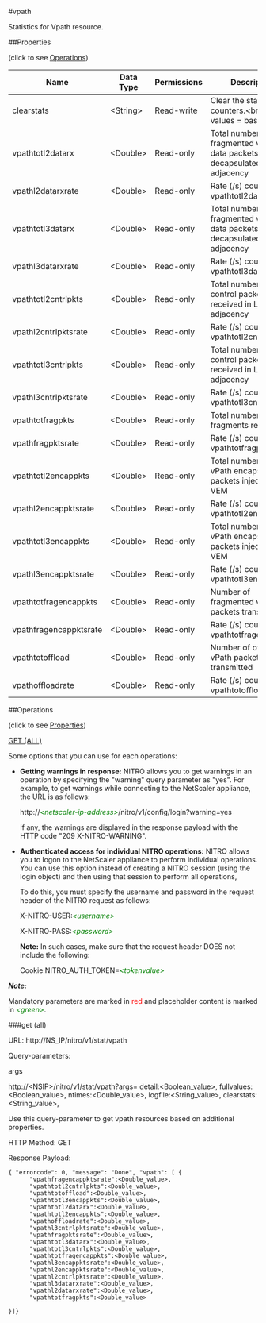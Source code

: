 #vpath

Statistics for Vpath resource.


##Properties 
<span>(click to see [Operations](#operations))</span>


<table><thead><tr><th>Name</th><th> Data Type</th><th> Permissions</th><th>Description</th></tr></thead><tbody><tr><td>clearstats</td><td>&lt;String></td><td>Read-write</td><td>Clear the statsistics / counters.&lt;br>Possible values = basic, full</td><tr><tr><td>vpathtotl2datarx</td><td>&lt;Double></td><td>Read-only</td><td>Total number of non-fragmented vPath data packets decapsulated in L2 adjacency</td><tr><tr><td>vpathl2datarxrate</td><td>&lt;Double></td><td>Read-only</td><td>Rate (/s) counter for vpathtotl2datarx</td><tr><tr><td>vpathtotl3datarx</td><td>&lt;Double></td><td>Read-only</td><td>Total number of non-fragmented vPath data packets decapsulated in L3 adjacency</td><tr><tr><td>vpathl3datarxrate</td><td>&lt;Double></td><td>Read-only</td><td>Rate (/s) counter for vpathtotl3datarx</td><tr><tr><td>vpathtotl2cntrlpkts</td><td>&lt;Double></td><td>Read-only</td><td>Total number of vPath control packets received in L2 adjacency</td><tr><tr><td>vpathl2cntrlpktsrate</td><td>&lt;Double></td><td>Read-only</td><td>Rate (/s) counter for vpathtotl2cntrlpkts</td><tr><tr><td>vpathtotl3cntrlpkts</td><td>&lt;Double></td><td>Read-only</td><td>Total number of vPath control packets received in L3 adjacency</td><tr><tr><td>vpathl3cntrlpktsrate</td><td>&lt;Double></td><td>Read-only</td><td>Rate (/s) counter for vpathtotl3cntrlpkts</td><tr><tr><td>vpathtotfragpkts</td><td>&lt;Double></td><td>Read-only</td><td>Total number of vPath fragments received</td><tr><tr><td>vpathfragpktsrate</td><td>&lt;Double></td><td>Read-only</td><td>Rate (/s) counter for vpathtotfragpkts</td><tr><tr><td>vpathtotl2encappkts</td><td>&lt;Double></td><td>Read-only</td><td>Total number of L2 vPath encapsulated packets injected to VEM</td><tr><tr><td>vpathl2encappktsrate</td><td>&lt;Double></td><td>Read-only</td><td>Rate (/s) counter for vpathtotl2encappkts</td><tr><tr><td>vpathtotl3encappkts</td><td>&lt;Double></td><td>Read-only</td><td>Total number of L3 vPath encapsulated packets injected to VEM</td><tr><tr><td>vpathl3encappktsrate</td><td>&lt;Double></td><td>Read-only</td><td>Rate (/s) counter for vpathtotl3encappkts</td><tr><tr><td>vpathtotfragencappkts</td><td>&lt;Double></td><td>Read-only</td><td>Number of fragmented vPath packets transmitted</td><tr><tr><td>vpathfragencappktsrate</td><td>&lt;Double></td><td>Read-only</td><td>Rate (/s) counter for vpathtotfragencappkts</td><tr><tr><td>vpathtotoffload</td><td>&lt;Double></td><td>Read-only</td><td>Number of offloaded vPath packets transmitted</td><tr><tr><td>vpathoffloadrate</td><td>&lt;Double></td><td>Read-only</td><td>Rate (/s) counter for vpathtotoffload</td><tr></tbody></table>
##Operations 
<span>(click to see [Properties](#properties))</span>


[GET (ALL)](#get-(all))


Some options that you can use for each operations:
<ul><li><p><b>Getting warnings in response:</b> NITRO allows you to get warnings in an operation by specifying the "warning" query parameter as "yes". For example, to get warnings while connecting to the NetScaler appliance, the URL is as follows:</p><p>http://<span style="color:green;font-style:italic;">&lt;netscaler-ip-address&gt;</span>/nitro/v1/config/login?warning=yes</p><p>If any, the warnings are displayed in the response payload with the HTTP code "209 X-NITRO-WARNING".</p></li><li><p><b>Authenticated access for individual NITRO operations:</b> NITRO allows you to logon to the NetScaler appliance to perform individual operations. You can use this option instead of creating a NITRO session (using the login object) and then using that session to perform all operations,</p><p>To do this, you must specify the username and password in the request header of the NITRO request as follows:</p><p>X-NITRO-USER:<span style="color:green;font-style:italic;">&lt;username&gt;</span></p><p>X-NITRO-PASS:<span style="color:green;font-style:italic;">&lt;password&gt;</span></p><p><b>Note:</b> In such cases, make sure that the request header DOES not include the following:</p><p>Cookie:NITRO_AUTH_TOKEN=<span style="color:green;font-style:italic;">&lt;tokenvalue&gt;</span></p></li></ul>



***Note:*** 
Mandatory parameters are marked in <span style="color:#FF0000;">red</span> and placeholder content is marked in <span style="color:green;font-style:italic">&lt;green&gt;</span>.

###get (all)



URL: http://NS_IP/nitro/v1/stat/vpath
Query-parameters:
args
http://&lt;NSIP&gt;/nitro/v1/stat/vpath?args=      detail:&lt;Boolean_value&gt;,      fullvalues:&lt;Boolean_value&gt;,      ntimes:&lt;Double_value&gt;,      logfile:&lt;String_value&gt;,      clearstats:&lt;String_value&gt;,
Use this query-parameter to get vpath resources based on additional properties.



HTTP Method: GET
Response Payload: ```{ "errorcode": 0, "message": "Done", "vpath": [ {      "vpathfragencappktsrate":<Double_value>,      "vpathtotl2cntrlpkts":<Double_value>,      "vpathtotoffload":<Double_value>,      "vpathtotl3encappkts":<Double_value>,      "vpathtotl2datarx":<Double_value>,      "vpathtotl2encappkts":<Double_value>,      "vpathoffloadrate":<Double_value>,      "vpathl3cntrlpktsrate":<Double_value>,      "vpathfragpktsrate":<Double_value>,      "vpathtotl3datarx":<Double_value>,      "vpathtotl3cntrlpkts":<Double_value>,      "vpathtotfragencappkts":<Double_value>,      "vpathl3encappktsrate":<Double_value>,      "vpathl2encappktsrate":<Double_value>,      "vpathl2cntrlpktsrate":<Double_value>,      "vpathl3datarxrate":<Double_value>,      "vpathl2datarxrate":<Double_value>,      "vpathtotfragpkts":<Double_value>}]}```



